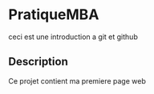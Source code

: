 # PratiqueMBA

ceci est une introduction a git et github


## Description


Ce projet contient ma premiere page web